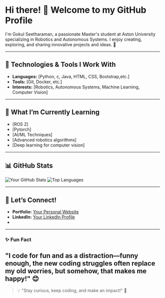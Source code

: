 # Hi there! 👋 Welcome to my GitHub Profile

I'm Gokul Seetharaman, a passionate Master's student at Aston University specializing in Robotics and Autonomous Systems. I enjoy creating, exploring, and sharing innovative projects and ideas. 🚀

---

## 🔧 Technologies & Tools I Work With
- **Languages:** [Python, c, Java, HTML, CSS, Bootstrap,etc.]
- **Tools:** [Git, Docker, etc.]
- **Interests:** [Robotics, Autonomous Systems, Machine Learning, Computer Vision]

---

## 🌱 What I’m Currently Learning
- [ROS 2]
- [Pytorch]
- [AI/ML Techniques]
- [Advanced robotics algorithms]
- [Deep learning for computer vision]
 
---

## 📊 GitHub Stats
![Your GitHub Stats](https://github-readme-stats.vercel.app/api?username=yourusername&show_icons=true&theme=radical)
![Top Languages](https://github-readme-stats.vercel.app/api/top-langs/?username=yourusername&layout=compact&theme=radical)

---

## 🤝 Let’s Connect!
- **Portfolio:** [Your Personal Website](https://gokulseetharaman.netlify.app/)
- **LinkedIn:** [Your LinkedIn Profile](https://www.linkedin.com/in/gokul-seetharaman-16a328223)
- 
---

### ✨ Fun Fact
"I code for fun and as a distraction—funny enough, the new coding struggles often replace my old worries, but somehow, that makes me happy!" 😊
---

> 💡 "Stay curious, keep coding, and make an impact!" 🌟


